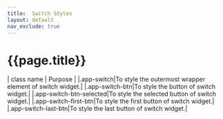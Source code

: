 ```yaml
---
title:  Switch Styles
layout: default
nav_exclude: true
---
```

# {{page.title}}

| class name  | Purpose |
|.app-switch|To style the outermost wrapper element of switch widget.|
|.app-switch-btn|To style the button of switch widget.|
|.app-switch-btn-selected|To style the selected button of switch widget.|
|.app-switch-first-btn|To style the first button of switch widget.|
|.app-switch-last-btn|To style the last button of switch widget.|
